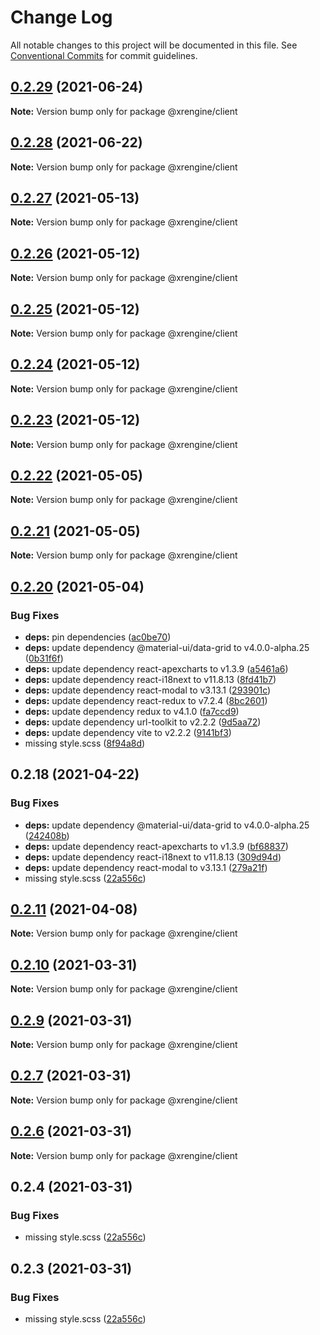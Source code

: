 # Change Log

All notable changes to this project will be documented in this file.
See [Conventional Commits](https://conventionalcommits.org) for commit guidelines.

## [0.2.29](https://github.com/XRFoundation/XREngine/compare/v0.2.28...v0.2.29) (2021-06-24)

**Note:** Version bump only for package @xrengine/client





## [0.2.28](https://github.com/XRFoundation/XREngine/compare/v0.2.27...v0.2.28) (2021-06-22)

**Note:** Version bump only for package @xrengine/client





## [0.2.27](https://github.com/XRFoundation/XREngine/compare/v0.2.26...v0.2.27) (2021-05-13)

**Note:** Version bump only for package @xrengine/client





## [0.2.26](https://github.com/XRFoundation/XREngine/compare/v0.2.24...v0.2.26) (2021-05-12)

**Note:** Version bump only for package @xrengine/client





## [0.2.25](https://github.com/XRFoundation/XREngine/compare/v0.2.24...v0.2.25) (2021-05-12)

**Note:** Version bump only for package @xrengine/client





## [0.2.24](https://github.com/XRFoundation/XREngine/compare/v0.2.23...v0.2.24) (2021-05-12)

**Note:** Version bump only for package @xrengine/client





## [0.2.23](https://github.com/XRFoundation/XREngine/compare/v0.2.22...v0.2.23) (2021-05-12)

**Note:** Version bump only for package @xrengine/client





## [0.2.22](https://github.com/XRFoundation/XREngine/compare/v0.2.21...v0.2.22) (2021-05-05)

**Note:** Version bump only for package @xrengine/client





## [0.2.21](https://github.com/xrengine/xrengine/compare/v0.2.20...v0.2.21) (2021-05-05)

**Note:** Version bump only for package @xrengine/client





## [0.2.20](https://github.com/xrengine/xrengine/compare/v0.2.18...v0.2.20) (2021-05-04)


### Bug Fixes

* **deps:** pin dependencies ([ac0be70](https://github.com/xrengine/xrengine/commit/ac0be70b9194c3809e74ba8875529c091d084014))
* **deps:** update dependency @material-ui/data-grid to v4.0.0-alpha.25 ([0b31f6f](https://github.com/xrengine/xrengine/commit/0b31f6f31de9dfe90c9b384e5aad1126bd483b40))
* **deps:** update dependency react-apexcharts to v1.3.9 ([a5461a6](https://github.com/xrengine/xrengine/commit/a5461a66b727f8d5cbf9480ad1142dd56642433e))
* **deps:** update dependency react-i18next to v11.8.13 ([8fd41b7](https://github.com/xrengine/xrengine/commit/8fd41b7bb47a07fadc9558cab7dea60d1d2031f9))
* **deps:** update dependency react-modal to v3.13.1 ([293901c](https://github.com/xrengine/xrengine/commit/293901c94afa9dc883d17ffd22e9b3577dab88d6))
* **deps:** update dependency react-redux to v7.2.4 ([8bc2601](https://github.com/xrengine/xrengine/commit/8bc26013abb25ce0c07a96006d7d03d9e4d84665))
* **deps:** update dependency redux to v4.1.0 ([fa7ccd9](https://github.com/xrengine/xrengine/commit/fa7ccd9e2fce1df39a8537c2ba93f5e0d77834b1))
* **deps:** update dependency url-toolkit to v2.2.2 ([9d5aa72](https://github.com/xrengine/xrengine/commit/9d5aa72ab4ad254eb60d08822a90c7dd22a9a5fd))
* **deps:** update dependency vite to v2.2.2 ([9141bf3](https://github.com/xrengine/xrengine/commit/9141bf38bfc5ae48ae5489916a6485baeb6194cb))
* missing style.scss ([8f94a8d](https://github.com/xrengine/xrengine/commit/8f94a8d1c55f619ab9c339aa25205b719598ef0f))





## 0.2.18 (2021-04-22)


### Bug Fixes

* **deps:** update dependency @material-ui/data-grid to v4.0.0-alpha.25 ([242408b](https://github.com/XRFoundation/XREngine/commit/242408ba69153b303b233810c1d47b22251097b5))
* **deps:** update dependency react-apexcharts to v1.3.9 ([bf68837](https://github.com/XRFoundation/XREngine/commit/bf688372b3b78a0234d6b805d700f7f888ff07e9))
* **deps:** update dependency react-i18next to v11.8.13 ([309d94d](https://github.com/XRFoundation/XREngine/commit/309d94dc136028d50ac5f01efba62c61e5735e41))
* **deps:** update dependency react-modal to v3.13.1 ([279a21f](https://github.com/XRFoundation/XREngine/commit/279a21ff38bb067b634ff811ef0faf2197850800))
* missing style.scss ([22a556c](https://github.com/XRFoundation/XREngine/commit/22a556c1c92e1936e51dd8b116afbc9c03416f83))





## [0.2.11](https://github.com/XRFoundation/XREngine/compare/v0.2.10...v0.2.11) (2021-04-08)

**Note:** Version bump only for package @xrengine/client





## [0.2.10](https://github.com/XRFoundation/XREngine/compare/v0.2.9...v0.2.10) (2021-03-31)

**Note:** Version bump only for package @xrengine/client





## [0.2.9](https://github.com/XRFoundation/XREngine/compare/v0.2.8...v0.2.9) (2021-03-31)

**Note:** Version bump only for package @xrengine/client





## [0.2.7](https://github.com/XRFoundation/XREngine/compare/v0.2.6...v0.2.7) (2021-03-31)

**Note:** Version bump only for package @xrengine/client





## [0.2.6](https://github.com/XRFoundation/XREngine/compare/v0.2.5...v0.2.6) (2021-03-31)

**Note:** Version bump only for package @xrengine/client





## 0.2.4 (2021-03-31)


### Bug Fixes

* missing style.scss ([22a556c](https://github.com/XRFoundation/XREngine/commit/22a556c1c92e1936e51dd8b116afbc9c03416f83))





## 0.2.3 (2021-03-31)


### Bug Fixes

* missing style.scss ([22a556c](https://github.com/XRFoundation/XREngine/commit/22a556c1c92e1936e51dd8b116afbc9c03416f83))
